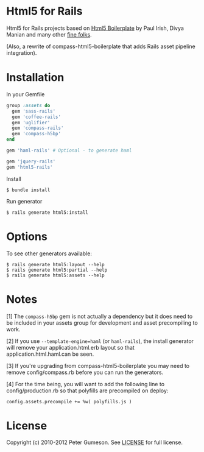 Html5 for Rails
=========================

Html5 for Rails projects based on [Html5 Boilerplate](http://html5boilerplate.com)
by Paul Irish, Divya Manian and many other [fine folks](https://github.com/h5bp/html5-boilerplate/contributors).

(Also, a rewrite of compass-html5-boilerplate that adds Rails asset pipeline integration).

Installation
=========================

In your Gemfile

```ruby
group :assets do
  gem 'sass-rails'
  gem 'coffee-rails'
  gem 'uglifier'
  gem 'compass-rails'
  gem 'compass-h5bp'
end

gem 'haml-rails' # Optional - to generate haml

gem 'jquery-rails'
gem 'html5-rails'
```

Install

```
$ bundle install
```

Run generator

```
$ rails generate html5:install
```

Options
=========================

To see other generators available:

```
$ rails generate html5:layout --help
$ rails generate html5:partial --help
$ rails generate html5:assets --help
```


Notes
==========

[1] The `compass-h5bp` gem is not actually a dependency but it does need to be
included in your assets group for development and asset precompiling to work.

[2] If you use `--template-engine=haml` (or `haml-rails`), the install
generator will remove your application.html.erb layout so that
application.html.haml.can be seen.

[3] If you're upgrading from compass-html5-boilerplate you may need to
remove config/compass.rb before you can run the generators.

[4] For the time being, you will want to add the following line to
config/production.rb so that polyfills are precompiled on deploy:

`config.assets.precompile += %w( polyfills.js )`


License
========

Copyright (c) 2010-2012 Peter Gumeson.
See [LICENSE](https://github.com/sporkd/html5-rails/blob/master/LICENSE) for full license.
